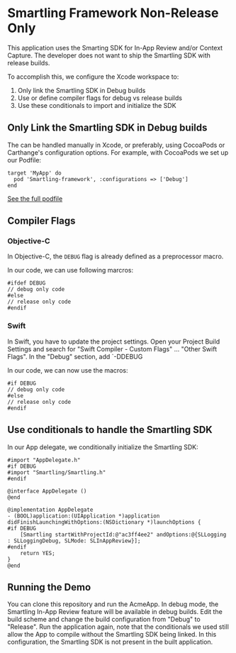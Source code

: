 # Smartling Framework Non-Release Only

This application uses the Smarting SDK for In-App Review and/or Context Capture.
The developer does not want to ship the Smartling SDK with release builds.

To accomplish this, we configure the Xcode workspace to:

1. Only link the Smartling SDK in Debug builds
2. Use or define compiler flags for debug vs release builds
3. Use these conditionals to import and initialize the SDK

## Only Link the Smartling SDK in Debug builds

The can be handled manually in Xcode, or preferably, using CocoaPods or Carthange's
 configuration options. For example, with CocoaPods we set up our Podfile:

```
target 'MyApp' do
  pod 'Smartling-framework', :configurations => ['Debug'] 
end
```
[See the full podfile][Podfile]

## Compiler Flags

### Objective-C

In Objective-C, the `DEBUG` flag is already defined as a preprocessor macro.

In our code, we can use following marcros:

```
#ifdef DEBUG
// debug only code
#else
// release only code
#endif
```

### Swift

In Swift, you have to update the project settings. Open your Project Build Settings
and search for "Swift Compiler - Custom Flags" ... "Other Swift Flags". In the "Debug"
section, add `-DDEBUG

In our code, we can now use the macros:

```
#if DEBUG
// debug only code
#else
// release only code
#endif
```

## Use conditionals to handle the Smartling SDK

In our App delegate, we conditionally initialize the Smartling SDK:

```
#import "AppDelegate.h"
#if DEBUG
#import "Smartling/Smartling.h"
#endif

@interface AppDelegate ()
@end

@implementation AppDelegate
- (BOOL)application:(UIApplication *)application didFinishLaunchingWithOptions:(NSDictionary *)launchOptions {
#if DEBUG
    [Smartling startWithProjectId:@"ac3ff4ee2" andOptions:@{SLLogging : SLLoggingDebug, SLMode: SLInAppReview}];
#endif
    return YES;
}
@end
```

## Running the Demo
You can clone this repository and run the AcmeApp. In debug mode, the Smartling In-App Review feature will be
available in debug builds. Edit the build scheme and change the build configuration from "Debug" to "Release".
Run the application again, note that the conditionals we used still allow the App to compile without the
Smartling SDK being linked. In this configuration, the Smartling SDK is not present in the built application.

[Podfile]: https://github.com/Smartling/mobile-sdk-examples/blob/master/ios/non-release-builds/AcmeApp/Podfile
